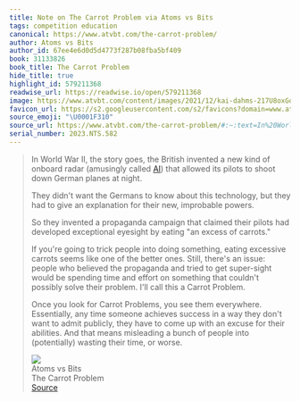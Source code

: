 ```yaml
---
title: Note on The Carrot Problem via Atoms vs Bits
tags: competition education
canonical: https://www.atvbt.com/the-carrot-problem/
author: Atoms vs Bits
author_id: 67ee4e6d0d5d4773f287b08fba5bf409
book: 31133826
book_title: The Carrot Problem
hide_title: true
highlight_id: 579211368
readwise_url: https://readwise.io/open/579211368
image: https://www.atvbt.com/content/images/2021/12/kai-dahms-217U8oxGoQ4-unsplash.jpg
favicon_url: https://s2.googleusercontent.com/s2/favicons?domain=www.atvbt.com
source_emoji: "\U0001F310"
source_url: https://www.atvbt.com/the-carrot-problem/#:~:text=In%20World%20War,time%2C%20or%20worse.
serial_number: 2023.NTS.582
---
```

> In World War II, the story goes, the British invented a new kind of onboard radar (amusingly called [AI](https://www.smithsonianmag.com/arts-culture/a-wwii-propaganda-campaign-popularized-the-myth-that-carrots-help-you-see-in-the-dark-28812484/?ref=atvbt.com)) that allowed its pilots to shoot down German planes at night.
> 
> They didn't want the Germans to know about this technology, but they had to give an explanation for their new, improbable powers.
> 
> So they invented a propaganda campaign that claimed their pilots had developed exceptional eyesight by eating "an excess of carrots."
> 
> If you're going to trick people into doing something, eating excessive carrots seems like one of the better ones. Still, there's an issue: people who believed the propaganda and tried to get super-sight would be spending time and effort on something that couldn't possibly solve their problem. I'll call this a Carrot Problem.
> 
> Once you look for Carrot Problems, you see them everywhere. Essentially, any time someone achieves success in a way they don't want to admit publicly, they have to come up with an excuse for their abilities. And that means misleading a bunch of people into (potentially) wasting their time, or worse.
> <div class="quoteback-footer"><div class="quoteback-avatar"><img class="mini-favicon" src="https://s2.googleusercontent.com/s2/favicons?domain=www.atvbt.com"></div><div class="quoteback-metadata"><div class="metadata-inner"><span style="display:none">FROM:</span><div aria-label="Atoms vs Bits" class="quoteback-author"> Atoms vs Bits</div><div aria-label="The Carrot Problem" class="quoteback-title"> The Carrot Problem</div></div></div><div class="quoteback-backlink"><a target="_blank" aria-label="go to the full text of this quotation" rel="noopener" href="https://www.atvbt.com/the-carrot-problem/#:~:text=In%20World%20War,time%2C%20or%20worse." class="quoteback-arrow"> Source</a></div></div>